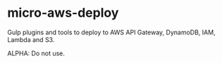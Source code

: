 # micro-aws-deploy

Gulp plugins and tools to deploy to AWS API Gateway, DynamoDB, IAM, Lambda and S3.

ALPHA: Do not use.
